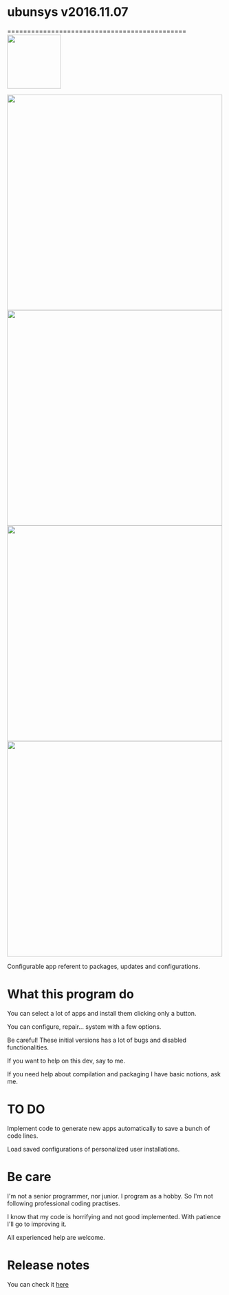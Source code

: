 # ubunsys v2016.11.07
=============================================
<img src="http://dglibre.com/wp-content/subidas/2008/09/tux.png" width="125">

<img src="http://i.imgur.com/4whZ4Vg.png" width="500">

<img src="http://i.imgur.com/3pUHFFw.png" width="500">

<img src="http://i.imgur.com/i8YpsRZ.png" width="500">

<img src="http://i.imgur.com/X7GPrt2.png" width="500">

Configurable app referent to packages, updates and configurations.

What this program do
=============================================

You can select a lot of apps and install them clicking only a button.

You can configure, repair... system with a few options.

Be careful! These initial versions has a lot of bugs and disabled functionalities.

If you want to help on this dev, say to me.

If you need help about compilation and packaging I have basic notions, ask me.

TO DO
=============================================

Implement code to generate new apps automatically to save a bunch of code lines.

Load saved configurations of personalized user installations.

Be care
=============================================

I'm not a senior programmer, nor junior. I program as a hobby. So I'm not following professional coding practises.

I know that my code is horrifying and not good implemented. With patience I'll go to improving it.

All experienced help are welcome.

Release notes
=============================================
You can check it [here](https://github.com/adgellida/ubunsys/releases)